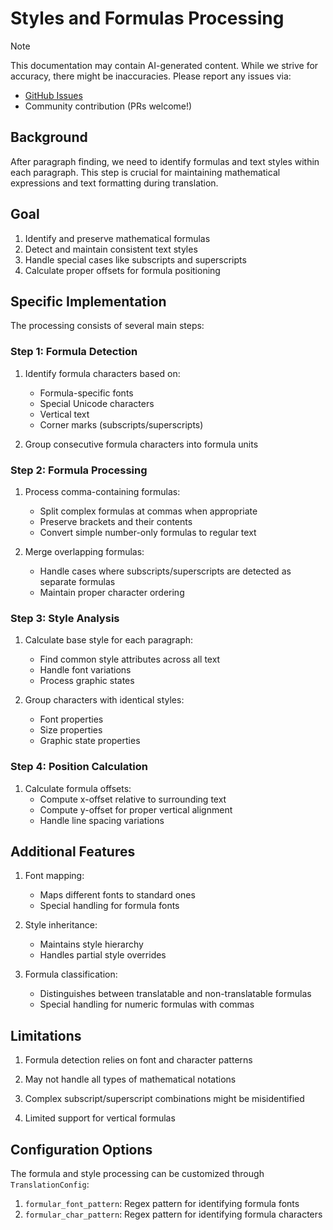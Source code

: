 # Styles and Formulas Processing

> [!NOTE]
> This documentation may contain AI-generated content. While we strive for accuracy, there might be inaccuracies. Please report any issues via:
>
> - [GitHub Issues](https://github.com/atticuszeller/yadt/issues)
> - Community contribution (PRs welcome!)

## Background

After paragraph finding, we need to identify formulas and text styles within each paragraph. This step is crucial for maintaining mathematical expressions and text formatting during translation.

## Goal

1. Identify and preserve mathematical formulas
2. Detect and maintain consistent text styles
3. Handle special cases like subscripts and superscripts
4. Calculate proper offsets for formula positioning

## Specific Implementation

The processing consists of several main steps:

### Step 1: Formula Detection

1. Identify formula characters based on:
   - Formula-specific fonts
   - Special Unicode characters
   - Vertical text
   - Corner marks (subscripts/superscripts)

2. Group consecutive formula characters into formula units

### Step 2: Formula Processing

1. Process comma-containing formulas:
   - Split complex formulas at commas when appropriate
   - Preserve brackets and their contents
   - Convert simple number-only formulas to regular text

2. Merge overlapping formulas:
   - Handle cases where subscripts/superscripts are detected as separate formulas
   - Maintain proper character ordering

### Step 3: Style Analysis

1. Calculate base style for each paragraph:
   - Find common style attributes across all text
   - Handle font variations
   - Process graphic states

2. Group characters with identical styles:
   - Font properties
   - Size properties
   - Graphic state properties

### Step 4: Position Calculation

1. Calculate formula offsets:
   - Compute x-offset relative to surrounding text
   - Compute y-offset for proper vertical alignment
   - Handle line spacing variations

## Additional Features

1. Font mapping:
   - Maps different fonts to standard ones
   - Special handling for formula fonts

2. Style inheritance:
   - Maintains style hierarchy
   - Handles partial style overrides

3. Formula classification:
   - Distinguishes between translatable and non-translatable formulas
   - Special handling for numeric formulas with commas

## Limitations

1. Formula detection relies on font and character patterns

2. May not handle all types of mathematical notations

3. Complex subscript/superscript combinations might be misidentified

4. Limited support for vertical formulas

## Configuration Options

The formula and style processing can be customized through `TranslationConfig`:

1. `formular_font_pattern`: Regex pattern for identifying formula fonts
2. `formular_char_pattern`: Regex pattern for identifying formula characters 